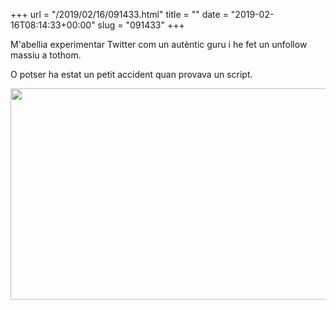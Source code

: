 +++
url = "/2019/02/16/091433.html"
title = ""
date = "2019-02-16T08:14:33+00:00"
slug = "091433"
+++

M'abellia experimentar Twitter com un autèntic guru i he fet un unfollow massiu a tothom.

O potser ha estat un petit accident quan provava un script.

<img src="/wp-content/uploads/2019/02/59b6b69af4fe4f00820ec6b4c1aa8819.jpg" width="600" height="338" alt="" />
